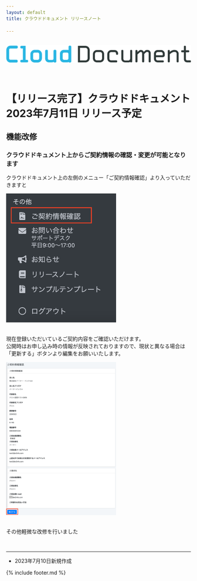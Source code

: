 ```yaml
---
layout: default
title: クラウドドキュメント リリースノート

---
```

<br>
<div align="center">
<img src="images/logo-type.png" alt="クラウドドキュメント" title="クラウドドキュメント">
</div>
<br><br>

# 【リリース完了】クラウドドキュメント 2023年7月11日 リリース予定

## 機能改修

### クラウドドキュメント上からご契約情報の確認・変更が可能となります
クラウドドキュメント上の左側のメニュー「ご契約情報確認」より入っていただきますと<br>

<img src="images/20230710/0710_1.png" width="300"><br><br>

現在登録いただいているご契約内容をご確認いただけます。<br>
公開時はお申し込み時の情報が反映されておりますので、現状と異なる場合は「更新する」ボタンより編集をお願いいたします。<br>

<img src="images/20230710/0710_2.png" width="300"><br><br>



その他軽微な改修を行いました



<br>


-----
* 2023年7月10日新規作成

{% include footer.md %}

